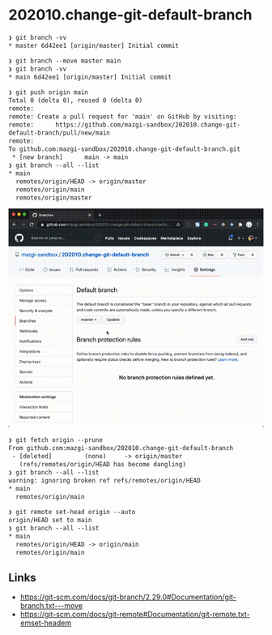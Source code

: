 # 202010.change-git-default-branch

```shellsession
❯ git branch -vv        
* master 6d42ee1 [origin/master] Initial commit
```

```shellsession
❯ git branch --move master main
❯ git branch -vv               
* main 6d42ee1 [origin/master] Initial commit
```

```shellsession
❯ git push origin main  
Total 0 (delta 0), reused 0 (delta 0)
remote: 
remote: Create a pull request for 'main' on GitHub by visiting:
remote:      https://github.com/mazgi-sandbox/202010.change-git-default-branch/pull/new/main
remote: 
To github.com:mazgi-sandbox/202010.change-git-default-branch.git
 * [new branch]      main -> main
❯ git branch --all --list
* main
  remotes/origin/HEAD -> origin/master
  remotes/origin/main
  remotes/origin/master
```

![change-default-branch](docs/images/change-default-branch.gif)

```shellsession
❯ git fetch origin --prune     
From github.com:mazgi-sandbox/202010.change-git-default-branch
 - [deleted]         (none)     -> origin/master
   (refs/remotes/origin/HEAD has become dangling)
❯ git branch --all --list
warning: ignoring broken ref refs/remotes/origin/HEAD
* main
  remotes/origin/main
```

```shellsession
❯ git remote set-head origin --auto                                                                
origin/HEAD set to main
❯ git branch --all --list
* main
  remotes/origin/HEAD -> origin/main
  remotes/origin/main
```

## Links

- https://git-scm.com/docs/git-branch/2.29.0#Documentation/git-branch.txt---move
- https://git-scm.com/docs/git-remote#Documentation/git-remote.txt-emset-headem
